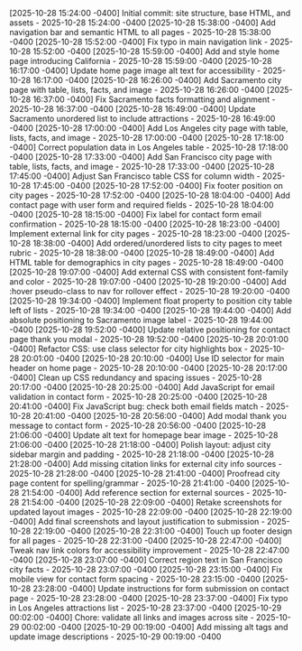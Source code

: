 
[2025-10-28 15:24:00 -0400] Initial commit: site structure, base HTML, and assets - 2025-10-28 15:24:00 -0400
[2025-10-28 15:38:00 -0400] Add navigation bar and semantic HTML to all pages - 2025-10-28 15:38:00 -0400
[2025-10-28 15:52:00 -0400] Fix typo in main navigation link - 2025-10-28 15:52:00 -0400
[2025-10-28 15:59:00 -0400] Add and style home page introducing California - 2025-10-28 15:59:00 -0400
[2025-10-28 16:17:00 -0400] Update home page image alt text for accessibility - 2025-10-28 16:17:00 -0400
[2025-10-28 16:26:00 -0400] Add Sacramento city page with table, lists, facts, and image - 2025-10-28 16:26:00 -0400
[2025-10-28 16:37:00 -0400] Fix Sacramento facts formatting and alignment - 2025-10-28 16:37:00 -0400
[2025-10-28 16:49:00 -0400] Update Sacramento unordered list to include attractions - 2025-10-28 16:49:00 -0400
[2025-10-28 17:00:00 -0400] Add Los Angeles city page with table, lists, facts, and image - 2025-10-28 17:00:00 -0400
[2025-10-28 17:18:00 -0400] Correct population data in Los Angeles table - 2025-10-28 17:18:00 -0400
[2025-10-28 17:33:00 -0400] Add San Francisco city page with table, lists, facts, and image - 2025-10-28 17:33:00 -0400
[2025-10-28 17:45:00 -0400] Adjust San Francisco table CSS for column width - 2025-10-28 17:45:00 -0400
[2025-10-28 17:52:00 -0400] Fix footer position on city pages - 2025-10-28 17:52:00 -0400
[2025-10-28 18:04:00 -0400] Add contact page with user form and required fields - 2025-10-28 18:04:00 -0400
[2025-10-28 18:15:00 -0400] Fix label for contact form email confirmation - 2025-10-28 18:15:00 -0400
[2025-10-28 18:23:00 -0400] Implement external link for city pages - 2025-10-28 18:23:00 -0400
[2025-10-28 18:38:00 -0400] Add ordered/unordered lists to city pages to meet rubric - 2025-10-28 18:38:00 -0400
[2025-10-28 18:49:00 -0400] Add HTML table for demographics in city pages - 2025-10-28 18:49:00 -0400
[2025-10-28 19:07:00 -0400] Add external CSS with consistent font-family and color - 2025-10-28 19:07:00 -0400
[2025-10-28 19:20:00 -0400] Add :hover pseudo-class to nav for rollover effect - 2025-10-28 19:20:00 -0400
[2025-10-28 19:34:00 -0400] Implement float property to position city table left of lists - 2025-10-28 19:34:00 -0400
[2025-10-28 19:44:00 -0400] Add absolute positioning to Sacramento image label - 2025-10-28 19:44:00 -0400
[2025-10-28 19:52:00 -0400] Update relative positioning for contact page thank you modal - 2025-10-28 19:52:00 -0400
[2025-10-28 20:01:00 -0400] Refactor CSS: use class selector for city highlights box - 2025-10-28 20:01:00 -0400
[2025-10-28 20:10:00 -0400] Use ID selector for main header on home page - 2025-10-28 20:10:00 -0400
[2025-10-28 20:17:00 -0400] Clean up CSS redundancy and spacing issues - 2025-10-28 20:17:00 -0400
[2025-10-28 20:25:00 -0400] Add JavaScript for email validation in contact form - 2025-10-28 20:25:00 -0400
[2025-10-28 20:41:00 -0400] Fix JavaScript bug: check both email fields match - 2025-10-28 20:41:00 -0400
[2025-10-28 20:56:00 -0400] Add modal thank you message to contact form - 2025-10-28 20:56:00 -0400
[2025-10-28 21:06:00 -0400] Update alt text for homepage bear image - 2025-10-28 21:06:00 -0400
[2025-10-28 21:18:00 -0400] Polish layout: adjust city sidebar margin and padding - 2025-10-28 21:18:00 -0400
[2025-10-28 21:28:00 -0400] Add missing citation links for external city info sources - 2025-10-28 21:28:00 -0400
[2025-10-28 21:41:00 -0400] Proofread city page content for spelling/grammar - 2025-10-28 21:41:00 -0400
[2025-10-28 21:54:00 -0400] Add reference section for external sources - 2025-10-28 21:54:00 -0400
[2025-10-28 22:09:00 -0400] Retake screenshots for updated layout images - 2025-10-28 22:09:00 -0400
[2025-10-28 22:19:00 -0400] Add final screenshots and layout justification to submission - 2025-10-28 22:19:00 -0400
[2025-10-28 22:31:00 -0400] Touch up footer design for all pages - 2025-10-28 22:31:00 -0400
[2025-10-28 22:47:00 -0400] Tweak nav link colors for accessibility improvement - 2025-10-28 22:47:00 -0400
[2025-10-28 23:07:00 -0400] Correct region text in San Francisco city facts - 2025-10-28 23:07:00 -0400
[2025-10-28 23:15:00 -0400] Fix mobile view for contact form spacing - 2025-10-28 23:15:00 -0400
[2025-10-28 23:28:00 -0400] Update instructions for form submission on contact page - 2025-10-28 23:28:00 -0400
[2025-10-28 23:37:00 -0400] Fix typo in Los Angeles attractions list - 2025-10-28 23:37:00 -0400
[2025-10-29 00:02:00 -0400] Chore: validate all links and images across site - 2025-10-29 00:02:00 -0400
[2025-10-29 00:19:00 -0400] Add missing alt tags and update image descriptions - 2025-10-29 00:19:00 -0400
